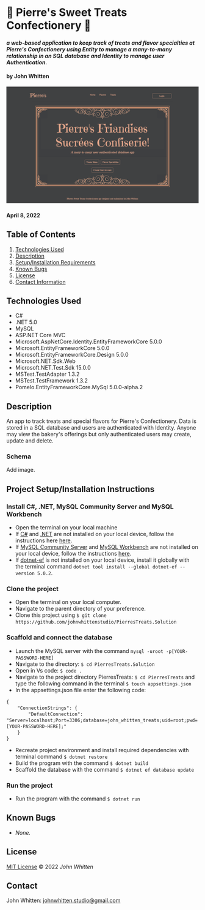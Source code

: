 # 🧁 **Pierre's Sweet Treats Confectionery** 🧁 

#### _a web-based application to keep track of treats and flavor specialties at Pierre's Confectionery using Entity to manage a many-to-many relationship in an SQL database and Identity to manage user Authentication._

#### by **John Whitten**
![Cover](./PierresTreats/wwwroot/img/img_01.png)
#### April 8, 2022

## Table of Contents

1. [Technologies Used](#technologies)
2. [Description](#description)
3. [Setup/Installation Requirements](#setup)
4. [Known Bugs](#bugs)
5. [License](#license)
6. [Contact Information](#contact)

## Technologies Used <a id="technologies"></a>

- C#
- .NET 5.0
- MySQL
- ASP.NET Core MVC
- Microsoft.AspNetCore.Identity.EntityFrameworkCore 5.0.0
- Microsoft.EntityFrameworkCore 5.0.0
- Microsoft.EntityFrameworkCore.Design 5.0.0
- Microsoft.NET.Sdk.Web
- Microsoft.NET.Test.Sdk 15.0.0
- MSTest.TestAdapter 1.3.2
- MSTest.TestFramework 1.3.2
- Pomelo.EntityFrameworkCore.MySql 5.0.0-alpha.2

## Description <a id="description"></a>

An app to track treats and special flavors for Pierre's Confectionery. Data is stored in a SQL database and users are authenticated with Identity. Anyone may view the bakery's offerings but only authenticated users may create, update and delete.

### Schema
Add image.
<!-- ![Schema](./PierresTreats/wwwroot/img/schema_01.png) -->

## Project Setup/Installation Instructions <a id="setup"></a>

### Install C#, .NET, MySQL Community Server and MySQL Workbench

- Open the terminal on your local machine
- If [C#](https://docs.microsoft.com/en-us/dotnet/csharp/) and [.NET](https://docs.microsoft.com/en-us/dotnet/) are not installed on your local device, follow the instructions here [here](https://www.learnhowtoprogram.com/c-and-net-part-time/getting-started-with-c/installing-c-and-net).
- If [MySQL Community Server](https://dev.mysql.com/downloads/mysql/) and [MySQL Workbench](https://www.mysql.com/products/workbench/) are not installed on your local device, follow the instructions [here](https://www.learnhowtoprogram.com/c-and-net-part-time/getting-started-with-c/installing-and-configuring-mysql).
- If [dotnet-ef](https://docs.microsoft.com/en-us/ef/core/cli/dotnet) is not installed on your local device, install it globally with the terminal command ```dotnet tool install --global dotnet-ef --version 5.0.2```.

### Clone the project

- Open the terminal on your local computer.
- Navigate to the parent directory of your preference.
- Clone this project using `$ git clone https://github.com/johnwhittenstudio/PierresTreats.Solution`


### Scaffold and connect the database

- Launch the MySQL server with the command `mysql -uroot -p[YOUR-PASSWORD-HERE]`
- Navigate to the directory: `$ cd PierresTreats.Solution`
- Open in Vs code: `$ code .`
- Navigate to the project directory PierresTreats: `$ cd PierresTreats` and type the following command in the terminal `$ touch appsettings.json`
- In the appsettings.json file enter the following code:

```
{
    "ConnectionStrings": {
        "DefaultConnection": "Server=localhost;Port=3306;database=john_whitten_treats;uid=root;pwd=[YOUR-PASSWORD-HERE];"
    }
}
```
- Recreate project environment and install required dependencies with terminal command `$ dotnet restore`
- Build the program with the command `$ dotnet build`
- Scaffold the database with the command ```$ dotnet ef database update```

### Run the project
- Run the program with the command `$ dotnet run`

## Known Bugs <a id="bugs"></a>

- _None._

## License <a id="license"></a>

[MIT License](https://opensource.org/licenses/MIT) © 2022 _John Whitten_

## Contact <a id="contact"></a>

John Whitten: [johnwhitten.studio@gmail.com](mailto:johnwhitten.studio@gmail.com)
